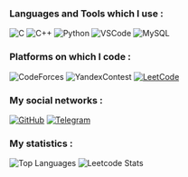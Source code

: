 ### Languages and Tools which I use :
![C](https://img.shields.io/badge/-C-000000?style=for-the-badge&logo=C&logoColor=6296CC)
![C++](https://img.shields.io/badge/-C++-000000?style=for-the-badge&logo=C%2b%2b&logoColor=6296CC)
![Python](https://img.shields.io/badge/-Python-000000?style=for-the-badge&logo=data%3Aimage%2Fpng%3Bbase64%2CiVBORw0KGgoAAAANSUhEUgAAACAAAAAgCAYAAABzenr0AAAETklEQVRYw9WXXYhVVRiGn7VnnHH8SU30zqCg0EwMUedoDWZiRgWjBNGFWEKkEaFFSE3RXIZk1l03oaVXXUjgRCqS3mg5SkWZv2ApQUil5m%2FjOWevp4vzN%2BPsMycdIdqwYK2191rv9737fRffgv%2F4CTfzcfubPQQSoNAiNmFsRQPah7FAEoq965%2B5%2FQHkurZDYAL6ODgfvUcdg7ZBTNCrGP9AT2LchR4ArvduXD78AHJv9QA8gG4EF2JsspQ1EEHLrdwnXkS3oN3Ahd4PVgy5f9Iwc0KCrgUfRTeoz6Ens8EFHYe%2BjK4EaF%2Fzya0HUNowtoL3oufEzaEpbMV4IBu8ElRMIC4mFlvBIRGah8Yvb4yqk9E3TOMpcNEQ4JW5NjQZVgAaIYQa1cSVZZobgWNlTQOVNTeUqRbAjeBnSKyxguBEjK%2Bjdw4Ej6Cubj%2FStnLusTt4aQnoNfQKYJi%2Be3AAua6ekuCI88BOjGNVyxunUO1XMhW8Ax2RAU4xJe28%2F3QnKetQ0fNoD9GPPLzoUpjxVS2AXNd2Zkx9isPHe54H30UnVymkqu5%2BvwKyfoXWnKGYECcgU%2FutzYGTSGOXPyzMh5l7Ky6Qw8d7HgS7S%2BBVT9NA7Zng1O3bhL4AdFQSSXJvf14BW4bepTEj6%2F5z8QY2MsBLa%2F9say4UBnxbej8OXQzg9x0kpECgBZ1lbfHALKmTWV3wKLi%2FdUR%2B0uAABOMs0uJIIiRll49X775N4H3FNGxeNefYHmJYlB2AU5DxKM2lhWEkOnbQ%2F62BF5Vvi2k4mOCVUPGAlTOiqsvzCRz9cOm%2BUx1Tzq4hkrsh80p%2FFNpSckGm0gcIrpjGsGHF7OMfv%2FLwj7PRdrSljuDGoveR8hAxTMOY1GGg6qZyAOTBa1lqj5G9XUsObV027fR6YuhEmqlqUjBU46%2F1M8Q6cHwJ%2FZsASfnFXxh%2FzbJajOxcNv2XZUSeRpvrbJjpjiGyP41eRClTVOhDjw72uYwb2ZcSnTMklTff9hPIoyS9G56t0LYDvHyj2kckaRM6%2Biayy%2FhuADs%2Fg1%2BghNzB2kkI7sW4CU0rp2DpCM8CjNmirTuutrPgO7S0%2FlRxTjNA7%2FvLaX91Sx7oRn%2BD2IlOAEMS4gUioc6Gl8FtwCUqZVrFlqVxU9mjAfwd%2BBLjIa73EeYdGlwTtq%2FdBCEEomPQUfk08GL7scLq3NFt6CMZGZ4nxg3ouRJgeT6agGcw7oKQhjlf31pR6oknIIQ2dAe6IJPeWJf%2BnehSQrg%2BVABJw5Ls37cz4Dr0035zpRpieDUhooWGYsM9pOl7wDT0yZpYw3CqYqCQ70P3NbRadD6wHF1VKtE8yahR%2BQY1aeOLiUceA5iEdmNcgY4dxECsjmPZxruB14ATIdc7%2FKuZhxcBjETmYVyAzkQnYhxdtttV9DJ6BP0G3QtcaAR%2B05dTAL%2FrgJCMKBWjli%2BnsQ8tYponBMLcXv43zz8OQS4qdOKpqQAAAABJRU5ErkJggg%3D%3D)
![VSCode](https://img.shields.io/badge/-vscode-000000?style=for-the-badge&logo=visual-studio-code&logoColor=blue)
![MySQL](https://img.shields.io/badge/mysql-000000?style=for-the-badge&logo=mysql&logoColor=white)

### Platforms on which I code :
![CodeForces](https://img.shields.io/badge/-CodeForces-000000?style=for-the-badge&logo=data%3Aimage%2Fpng%3Bbase64%2CiVBORw0KGgoAAAANSUhEUgAAABgAAAAYCAYAAADgdz34AAAABmJLR0QA%2FwD%2FAP%2BgvaeTAAAAzklEQVRIie2SMQ6CMBSGv7ZEJu9gIngHN72Bp2BwZXR3YvYcjGxexMQzmLhAUuoAGltIIKRO8k3t69%2F%2Fb14fzAwgxohWl%2BdZYFJg0ZYqILsfl6ehu3LcKyxz2nU65u6oAMf8TegzYDKBuYYRkgMY1ZSEpiYX%2B%2FLmJQBFgWFt%2FbckATY%2BAmRj3iH2YQ4Q%2BDJ67LaRkrXVal3L3FtAoHRh%2BO6GQSmdeJsi2%2FxD%2FPMxnQP%2BJKDqqZfOfrJGIkTmHFYgMkfY1QgsjenRGEcz08sLd9Ez%2BRMb2H4AAAAASUVORK5CYII%3D)
![YandexContest](https://img.shields.io/badge/-Контест-000000?style=for-the-badge&logo=data%3Aimage%2Fpng%3Bbase64%2CiVBORw0KGgoAAAANSUhEUgAAACAAAAAgCAMAAABEpIrGAAAA2FBMVEUAAAAAAAAAAAAAAAAAAAAAAAAAAAAAAAAAAAAAAAAAAAAAAAAAAAAAAAAAAAAAAAAAAAAAAAACAgIDAwMEBAQICAgODg4UFBQWFhYfHx8gICAjIyMlJSUoKCgwMDA2NjY3Nzc6Ojo8PDxAQEBKSkpNTU1WVlZYWFhZWVllZWVnZ2dpaWlsbGx3d3d5eXl9fX2Dg4ORkZGWlpacnJyhoaGkpKSsrKyxsbG2tra9vb3BwcHGxsbd3d3f39%2Fm5ubq6urv7%2B%2F19fX5%2Bfn6%2Bvr7%2B%2Fv8%2FPz%2B%2Fv7%2F%2F%2F8w9YxfAAAAEXRSTlMAAQIGEThNUIGiqquytsv6%2FH63Vj4AAAEbSURBVHjabJIDtkQxDIavrf%2FZtq0xs%2F8VPU%2Bb5Mx31MZyGEGcpEWRJnHgzMGNyhr%2F1GXkan1YQVCFQu0lDRRN4lm9n2EOmW%2F8rV6Qz2IkMCwdnl9ens5%2ByX99Nv9Bm75pmzp%2BK3Vt%2FTuD4e3ugTVA9dNtBMMHXQArzADRt0FpfhvT3pIyKL%2FnW5vfCb1BGdSBE9vfFT1rA8S8x3N61QZInNR%2BDqi7oA1Sp7CfxQ6da4OCG%2BBoPLrb3VMGKRjHXSJSKRJwbuj9WhUZg7Han2zrNoMalnt60oPio8bWcLSpRy2W9UKPelli3fvT4bo0qFxxMC16gDBoQnFyXxPV1pYApTptDbgfiU20DMzcWOWZCWUcAlmP2MxLMPsDAKTMRXbZsH%2BmAAAAAElFTkSuQmCC)
[![LeetCode](https://img.shields.io/badge/-LeetCode-000000?style=for-the-badge&logo=LeetCode)](https://leetcode.com/KristianNikulin/)

### My social networks :
<!-- [![Vk](https://img.shields.io/badge/-VK-000000?style=for-the-badge&logo=vk&logoColor=0077ff)](https://vk.com/kristiannikulin) -->
[![GitHub](https://img.shields.io/badge/-GitHub-000000?style=for-the-badge&logo=GitHub)](https://github.com/KristianNikulin)
[![Telegram](https://img.shields.io/badge/-Telegram-000000?style=for-the-badge&logo=Telegram)](https://t.me/kristiannikulin)

<!-- tokyonight dark -->
### My statistics :
![Top Languages](https://github-readme-stats.vercel.app/api/top-langs/?username=kristiannikulin&layout=compact&theme=dark&border_color=3e3e3e&bg_color=101010&title_color=f0f0f0&text_color=2bbda2)
![Leetcode Stats](https://leetcard.jacoblin.cool/kristiannikulin?theme=dark&width=500&height=190&border=1&radius=4.5&font=quicksand&animation=true)
<!-- &animation=false -->

<!-- ![Kristian Nikulin's GitHub stats](https://github-readme-stats.vercel.app/api?username=kristiannikulin&include_all_commits=true&hide=prs,contribs&theme=tokyonight&show_icons=true) -->
